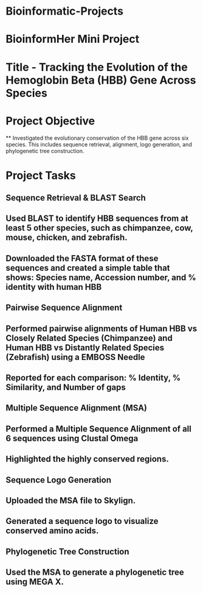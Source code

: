 # Bioinformatic-Projects
# BioinformHer Mini Project
# Title - Tracking the Evolution of the Hemoglobin Beta (HBB) Gene Across Species
# Project Objective
** Investigated the evolutionary conservation of the HBB gene across six species. This includes sequence retrieval, alignment, logo generation, and phylogenetic tree construction. 
# Project Tasks
## Sequence Retrieval & BLAST Search  
  ## Used BLAST to identify HBB sequences from at least 5 other species, such as chimpanzee, cow, mouse, chicken, and zebrafish. 
  ## Downloaded the FASTA format of these sequences and created a simple table that shows: Species name, Accession number, and % identity with human HBB 
## Pairwise Sequence Alignment 
  ## Performed pairwise alignments of Human HBB vs Closely Related Species (Chimpanzee) and Human HBB vs Distantly Related Species (Zebrafish) using a EMBOSS Needle 
  ## Reported for each comparison: % Identity, % Similarity, and Number of gaps 
## Multiple Sequence Alignment (MSA) 
  ## Performed a Multiple Sequence Alignment of all 6 sequences using Clustal Omega   
  ## Highlighted the highly conserved regions. 
## Sequence Logo Generation 
  ## Uploaded the MSA file to Skylign. 
  ## Generated a sequence logo to visualize conserved amino acids. 
## Phylogenetic Tree Construction 
  ## Used the MSA to generate a phylogenetic tree using MEGA X. 
